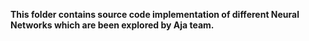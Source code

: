 **This folder contains source code implementation of different Neural Networks which are been explored by Aja team.**
